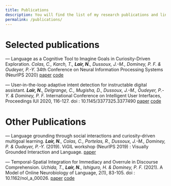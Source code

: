 ```yaml
---
title: Publications
description: You will find the list of my research publications and links to an open access version
permalink: /publications/
---
```


# Selected publications

— Language as a Cognitive Tool to Imagine Goals in Curiosity-Driven Exploration.
_Colas, C., Karch, T., **Lair, N.**, Dussoux, J.-M., Dominey, P. F. & Oudeyer, P.-Y._ 
34th Conference on Neural Information Processing Systems (NeurIPS 2020) 
[paper](https://papers.nips.cc/paper/2020/file/274e6fcf4a583de4a81c6376f17673e7-Paper.pdf) [code](https://github.com/flowersteam/Imagine)

— User-in-the-loop adaptive intent detection for instructable digital assistant.
_**Lair, N.**, Delgrange, C., Mugisha, D., Dussoux, J.-M., Oudeyer, P.-Y. & Dominey,
P. F._ International Conference on Intelligent User Interfaces, Proceedings IUI 2020,
116-127. doi : 10.1145/3377325.3377490 
[paper](https://arxiv.org/abs/2001.06007) [code](https://github.com/nicolas-lair/AidMe)

# Other Publications

— Language grounding through social interactions and curiosity-driven multigoal learning. 
_**Lair, N.**, Colas, C., Portelas, R., Dussoux, J.-M., Dominey, P. & Oudeyer, P.-Y._
(2019). ViGIL workshop (NeurIPS 2019) : Visually Grounded Interaction and Language. [paper](https://arxiv.org/abs/1911.03219)

— Temporal-Spatial Integration for Immediacy and Overrule in Discourse Comprehension.
_Uchida, T., **Lair, N.**, Ishiguro, H. & Dominey, P. F._ (2021). A Model of Online
 Neurobiology of Language, 2(1), 83-105. doi : 10.1162/nol_a_00026. 
 [paper](https://direct.mit.edu/nol/article/2/1/83/95859) [code](https://github.com/nicolas-lair/DiscourseOverrule)
